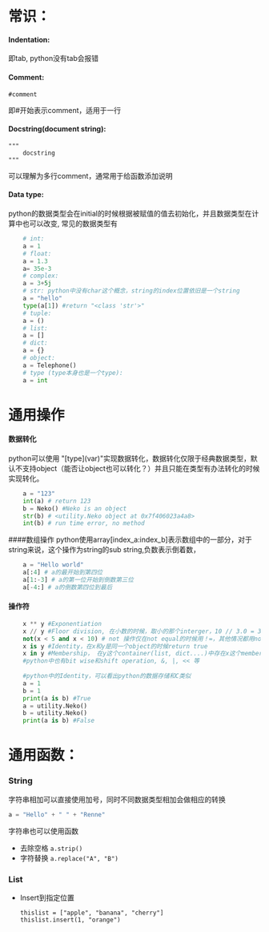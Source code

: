 # 常识：

#### Indentation: 
即tab, python没有tab会报错

#### Comment: 
    #comment
即#开始表示comment，适用于一行

#### Docstring(document string): 
    """  
        docstring 
    """
可以理解为多行comment，通常用于给函数添加说明

#### Data type: 
python的数据类型会在initial的时候根据被赋值的值去初始化，并且数据类型在计算中也可以改变, 常见的数据类型有
```python
    # int:
    a = 1 
    # float: 
    a = 1.3 
    a= 35e-3
    # complex:
    a = 3+5j
    # str: python中没有char这个概念，string的index位置依旧是一个string
    a = "hello"
    type(a[1]) #return "<class 'str'>"
    # tuple: 
    a = ()
    # list:
    a = []
    # dict:
    a = {}
    # object:
    a = Telephone()
    # type (type本身也是一个type):
    a = int
```


# 通用操作
#### 数据转化
python可以使用 "\[type\](var)"实现数据转化，数据转化仅限于经典数据类型，默认不支持object（能否让object也可以转化？）并且只能在类型有办法转化的时候实现转化。
```python
    a = "123"
    int(a) # return 123
    b = Neko() #Neko is an object
    str(b) # <utility.Neko object at 0x7f406023a4a8>
    int(b) # run time error, no method
```

####数组操作
python使用array\[index_a:index_b\]表示数组中的一部分，对于string来说，这个操作为string的sub string,负数表示倒着数，
```python
    a = "Hello world"
    a[:4] # a的最开始到第四位
    a[1:-3] # a的第一位开始到倒数第三位
    a[-4:] # a的倒数第四位到最后
```

#### 操作符
```python
    x ** y #Exponentiation
    x // y #Floor division, 在小数的时候，取小的那个interger，10 // 3.0 = 3.0
    not(x < 5 and x < 10) # not 操作仅在not equal的时候用！=，其他情况都用not
    x is y #Identity，在x和y是同一个object的时候return true
    x in y #Membership， 在y这个container(list, dict....)中存在x这个member的时候return true
    #python中也有bit wise和shift operation, &, |, << 等
    
    #python中的Identity，可以看出python的数据存储和C类似
    a = 1
    b = 1
    print(a is b) #True
    a = utility.Neko()
    b = utility.Neko()
    print(a is b) #False
```
# 通用函数：
### String
字符串相加可以直接使用加号，同时不同数据类型相加会做相应的转换
```python
a = "Hello" + " " + "Renne"
```
字符串也可以使用函数
* 去除空格
    ``` a.strip() ```
* 字符替换
    ``` a.replace("A", "B") ```
    
### List
* Insert到指定位置
    ```
    thislist = ["apple", "banana", "cherry"]
    thislist.insert(1, "orange")
    ```
